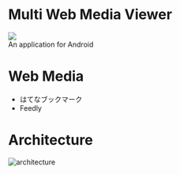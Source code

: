 # Multi Web Media Viewer
[![](https://github.com/umatoma/multiwebmediaviewer/workflows/Android%20CI/badge.svg)](https://github.com/umatoma/multiwebmediaviewer/actions?query=workflow%3A%22Android+CI%22)  
An application for Android

# Web Media
- はてなブックマーク
- Feedly

# Architecture
![architecture](https://user-images.githubusercontent.com/7200238/70391734-ae5d2300-1a1b-11ea-8c0f-bacbf97737ca.png)
